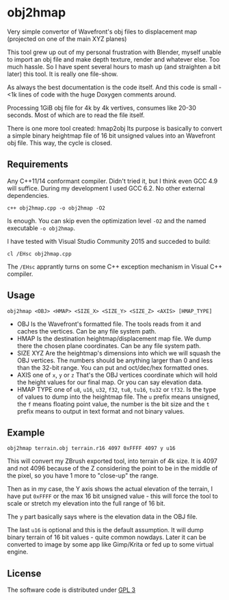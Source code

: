 # obj2hmap

Very simple convertor of Wavefront's obj files to displacement map (projected on one of the main XYZ planes)

This tool grew up out of my personal frustration with Blender, myself unable to import an obj file
and make depth texture, render and whatever else. Too much hassle. So I have spent several hours to
mash up (and straighten a bit later) this tool. It is really one file-show.

As always the best documentation is the code itself. And this code is small - <1k lines of code with
the huge Doxygen comments around.

Processing 1GiB obj file for 4k by 4k vertives, consumes like 20-30 seconds. Most of which are to
read the file itself.

There is one more tool created: hmap2obj
Its purpose is basically to convert a simple binary heightmap file of 16 bit unsigned values into an
Wavefront obj file. This way, the cycle is closed.

## Requirements

Any C++11/14 conformant compiler. Didn't tried it, but I think even GCC 4.9 will suffice. During my
development I used GCC 6.2. No other external dependencies.

```
c++ obj2hmap.cpp -o obj2hmap -O2
```

Is enough. You can skip even the optimization level `-O2` and the named executable `-o obj2hmap`.

I have tested with Visual Studio Community 2015 and succeded to build:

```
cl /EHsc obj2hmap.cpp
```

The `/EHsc` apprantly turns on some C++ exception mechanism in Visual C++ compiler.

## Usage

```
obj2hmap <OBJ> <HMAP> <SIZE_X> <SIZE_Y> <SIZE_Z> <AXIS> [HMAP_TYPE]
```

* OBJ
  Is the Wavefront's formatted file. The tools reads from it and caches the vertices. Can be any
  file system path.
* HMAP
  Is the destination heightmap/displacement map file. We dump there the chosen plane coordinates.
  Can be any file system path.
* SIZE XYZ
  Are the heightmap's dimensions into which we will squash the OBJ vertices. The numbers should be
  anything larger than 0 and less than the 32-bit range. You can put and oct/dec/hex formatted ones.
* AXIS one of `x`, `y` or `z`
  That's the OBJ vertices coordinate which will hold the height values for our final map. Or you can
  say elevation data.
* HMAP TYPE one of `u8`, `u16`, `u32`, `f32`, `tu8`, `tu16`, `tu32` or `tf32`.
  Is the type of values to dump into the heightmap file. The `u` prefix means unsigned, the `f`
  means floating point value, the number is the bit size and the `t` prefix means to output in text
  format and not binary values.

## Example

```
obj2hmap terrain.obj terrain.r16 4097 0xFFFF 4097 y u16
```

This will convert my ZBrush exported tool, into terrain of 4k size. It is 4097 and not 4096 because
of the Z considering the point to be in the middle of the pixel, so you have 1 more to "close-up"
the range.

Then as in my case, the Y axis shows the actual elevation of the terrain, I have put `0xFFFF` or the
max 16 bit unsigned value - this will force the tool to scale or stretch my elevation into the full
range of 16 bit.

The `y` part basically says where is the elevation data in the OBJ file.

The last `u16` is optional and this is the default assumption. It will dump binary terrain of 16 bit
values - quite common nowdays. Later it can be converted to image by some app like Gimp/Krita or fed
up to some virtual engine.

## License

The software code is distributed under [GPL 3](https://www.gnu.org/licenses/gpl-3.0)

